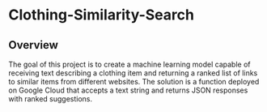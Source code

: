 # Clothing-Similarity-Search
## Overview
The goal of this project is to create a machine learning model capable of receiving text describing a clothing item and returning a ranked list of links to similar items from different websites. The solution is a function deployed on Google Cloud that accepts a text string and returns JSON responses with ranked suggestions.

